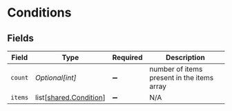 # Conditions


## Fields

| Field                                                          | Type                                                           | Required                                                       | Description                                                    |
| -------------------------------------------------------------- | -------------------------------------------------------------- | -------------------------------------------------------------- | -------------------------------------------------------------- |
| `count`                                                        | *Optional[int]*                                                | :heavy_minus_sign:                                             | number of items present in the items array                     |
| `items`                                                        | list[[shared.Condition](undefined/models/shared/condition.md)] | :heavy_minus_sign:                                             | N/A                                                            |